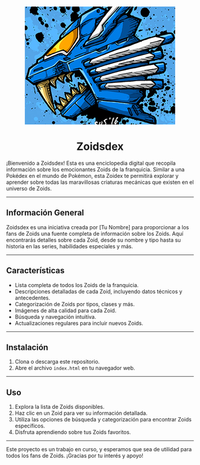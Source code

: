<p align="center">
  <img src="img/logo.png" alt="Logo de Zoidsdex">
</p>

<h1 align="center">Zoidsdex</h1>

¡Bienvenido a Zoidsdex! Esta es una enciclopedia digital que recopila información sobre los emocionantes Zoids de la franquicia. Similar a una Pokédex en el mundo de Pokémon, esta Zoidex te permitirá explorar y aprender sobre todas las maravillosas criaturas mecánicas que existen en el universo de Zoids.

---

## Información General

Zoidsdex es una iniciativa creada por [Tu Nombre] para proporcionar a los fans de Zoids una fuente completa de información sobre los Zoids. Aquí encontrarás detalles sobre cada Zoid, desde su nombre y tipo hasta su historia en las series, habilidades especiales y más.

---

## Características

- Lista completa de todos los Zoids de la franquicia.
- Descripciones detalladas de cada Zoid, incluyendo datos técnicos y antecedentes.
- Categorización de Zoids por tipos, clases y más.
- Imágenes de alta calidad para cada Zoid.
- Búsqueda y navegación intuitiva.
- Actualizaciones regulares para incluir nuevos Zoids.

---

## Instalación

1. Clona o descarga este repositorio.
2. Abre el archivo `index.html` en tu navegador web.

---

## Uso

1. Explora la lista de Zoids disponibles.
2. Haz clic en un Zoid para ver su información detallada.
3. Utiliza las opciones de búsqueda y categorización para encontrar Zoids específicos.
4. Disfruta aprendiendo sobre tus Zoids favoritos.

---

Este proyecto es un trabajo en curso, y esperamos que sea de utilidad para todos los fans de Zoids. ¡Gracias por tu interés y apoyo!
